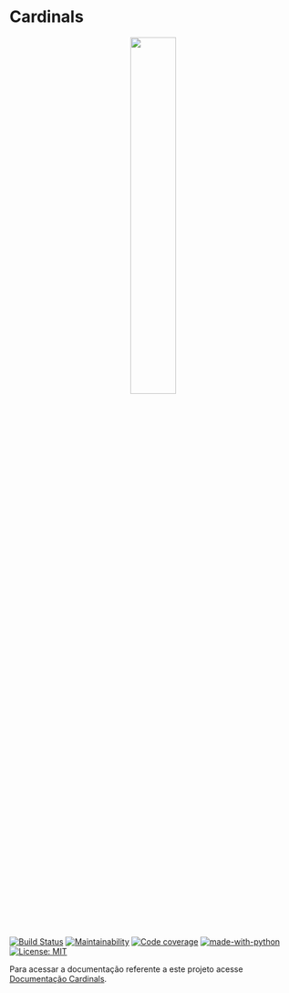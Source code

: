 # Cardinals

<p align="center">
    <image src="docs/images/logo_cardinals.png" width="40%">
</p>

[![Build Status](https://travis-ci.org/fga-gpp-mds/2018.1-Cardinals.svg?branch=master)](https://travis-ci.org/fga-gpp-mds/2018.1-Cardinals)
[![Maintainability](https://api.codeclimate.com/v1/badges/eed50c895d14a830236a/maintainability)](https://codeclimate.com/github/fga-gpp-mds/2018.1-Cardinals/maintainability)
[![Code coverage](https://codecov.io/gh/fga-gpp-mds/2018.1-Cardinals/branch/develop/graph/badge.svg)](https://codecov.io/gh/fga-gpp-mds/2018.1-Cardinals)
[![made-with-python](https://img.shields.io/badge/Made%20with-Python-1f425f.svg)](https://www.python.org/)
[![License: MIT](https://img.shields.io/badge/License-MIT-yellow.svg)](https://opensource.org/licenses/MIT)

Para acessar a documentação referente a este projeto acesse [Documentação Cardinals](https://fga-gpp-mds.github.io/2018.1-Cardinals/).
